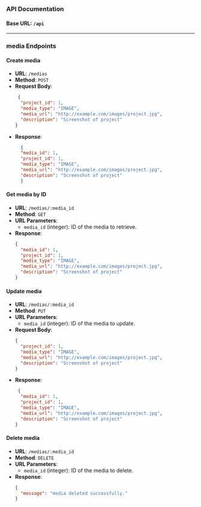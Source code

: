 
### API Documentation

#### Base URL: `/api`
---

### media Endpoints

#### Create media
- **URL**: `/medias`
- **Method**: `POST`
- **Request Body**:
  ```json
   {
    "project_id": 1,
    "media_type": "IMAGE",
    "media_url": "http://example.com/images/project.jpg",
    "description": "Screenshot of project"
  }
  ```
- **Response**:
  ```json
    {
    "media_id": 1,
    "project_id": 1,
    "media_type": "IMAGE",
    "media_url": "http://example.com/images/project.jpg",
    "description": "Screenshot of project"
    }

  ```

#### Get media by ID
- **URL**: `/medias/:media_id`
- **Method**: `GET`
- **URL Parameters**:
  - `media_id` (integer): ID of the media to retrieve.
- **Response**:
  ```json
  {
    "media_id": 1,
    "project_id": 1,
    "media_type": "IMAGE",
    "media_url": "http://example.com/images/project.jpg",
    "description": "Screenshot of project"
  }
  ```

#### Update media
- **URL**: `/medias/:media_id`
- **Method**: `PUT`
- **URL Parameters**:
  - `media_id` (integer): ID of the media to update.
- **Request Body**:
  ```json
  {
    "project_id": 1,
    "media_type": "IMAGE",
    "media_url": "http://example.com/images/project.jpg",
    "description": "Screenshot of project"
  }
  ```
- **Response**:
  ```json
   {
    "media_id": 1,
    "project_id": 1,
    "media_type": "IMAGE",
    "media_url": "http://example.com/images/project.jpg",
    "description": "Screenshot of project"
  }
  ```

#### Delete media
- **URL**: `/medias/:media_id`
- **Method**: `DELETE`
- **URL Parameters**:
  - `media_id` (integer): ID of the media to delete.
- **Response**:
  ```json
  {
    "message": "media deleted successfully."
  }
  ```
